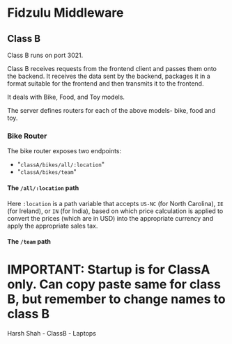 # Fidzulu Middleware

## Class B
Class B runs on port 3021.

Class B receives requests from the frontend client and passes them onto the backend. It receives the data sent by the backend, packages it in a format suitable for the frontend and then transmits it to the frontend.

It deals with Bike, Food, and Toy models.

The server defines routers for each of the above models- bike, food and toy.

### Bike Router
The bike router exposes two endpoints: 
- "`classA/bikes/all/:location`"
- "`classA/bikes/team`"

#### The `/all/:location` path

Here `:location` is a path variable that accepts `US-NC` (for North Carolina), `IE` (for Ireland), or `IN` (for India), based on which price calculation is applied to convert the prices (which are in USD) into the appropriate currency and apply the appropriate sales tax.

#### The `/team`  path

# IMPORTANT: Startup is for ClassA only. Can copy paste same for class B, but remember to change names to class B


Harsh Shah - ClassB - Laptops
